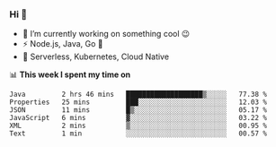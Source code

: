 ### Hi 👋

<!--
**nodejh/nodejh** is a ✨ _special_ ✨ repository because its `README.md` (this file) appears on your GitHub profile.

Here are some ideas to get you started:

- 🔭 I’m currently working on ...
- 🌱 I’m currently learning ...
- 👯 I’m looking to collaborate on ...
- 🤔 I’m looking for help with ...
- 💬 Ask me about ...
- 📫 How to reach me: ...
- 😄 Pronouns: ...
- ⚡ Fun fact: ...
-->

- 🔭 I’m currently working on something cool :wink:
- ⚡ Node.js, Java, Go :thought_balloon:
- 🤖 Serverless, Kubernetes, Cloud Native

📊 **This week I spent my time on**

<!--START_SECTION:waka-->

```text
Java         2 hrs 46 mins   ███████████████████▒░░░░░   77.38 %
Properties   25 mins         ███░░░░░░░░░░░░░░░░░░░░░░   12.03 %
JSON         11 mins         █▒░░░░░░░░░░░░░░░░░░░░░░░   05.17 %
JavaScript   6 mins          ▓░░░░░░░░░░░░░░░░░░░░░░░░   03.22 %
XML          2 mins          ▒░░░░░░░░░░░░░░░░░░░░░░░░   00.95 %
Text         1 min           ░░░░░░░░░░░░░░░░░░░░░░░░░   00.57 %
```

<!--END_SECTION:waka-->


<!--
:traffic_light: **Visitors**

![visitors](https://visitor-badge.glitch.me/badge?page_id=nodejh.nodejh)
-->
